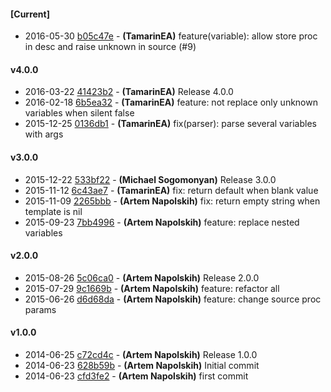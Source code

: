 
#### [Current]
 * 2016-05-30 [b05c47e](../../commit/b05c47e) - __(TamarinEA)__ feature(variable): allow store proc in desc and raise unknown in source (#9)

#### v4.0.0
 * 2016-03-22 [41423b2](../../commit/41423b2) - __(TamarinEA)__ Release 4.0.0
 * 2016-02-18 [6b5ea32](../../commit/6b5ea32) - __(TamarinEA)__ feature: not replace only unknown variables when silent false
 * 2015-12-25 [0136db1](../../commit/0136db1) - __(TamarinEA)__ fix(parser): parse several variables with args

#### v3.0.0
 * 2015-12-22 [533bf22](../../commit/533bf22) - __(Michael Sogomonyan)__ Release 3.0.0
 * 2015-11-12 [6c43ae7](../../commit/6c43ae7) - __(TamarinEA)__ fix: return default when blank value
 * 2015-11-09 [2265bbb](../../commit/2265bbb) - __(Artem Napolskih)__ fix: return empty string when template is nil
 * 2015-09-23 [7bb4996](../../commit/7bb4996) - __(Artem Napolskih)__ feature: replace nested variables

#### v2.0.0
 * 2015-08-26 [5c06ca0](../../commit/5c06ca0) - __(Artem Napolskih)__ Release 2.0.0
 * 2015-07-29 [9c1669b](../../commit/9c1669b) - __(Artem Napolskih)__ feature: refactor all
 * 2015-06-26 [d6d68da](../../commit/d6d68da) - __(Artem Napolskih)__ feature: change source proc params

#### v1.0.0
 * 2014-06-25 [c72cd4c](../../commit/c72cd4c) - __(Artem Napolskih)__ Release 1.0.0
 * 2014-06-23 [628b59b](../../commit/628b59b) - __(Artem Napolskih)__ Initial commit
 * 2014-06-23 [cfd3fe2](../../commit/cfd3fe2) - __(Artem Napolskih)__ first commit

